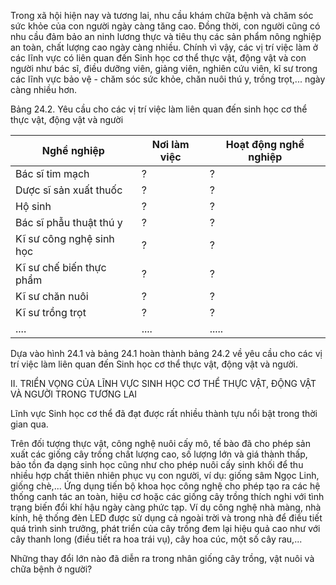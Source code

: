 Trong xã hội hiện nay và tương lai, nhu cầu khám chữa bệnh và chăm sóc sức khỏe của con người ngày càng tăng cao. Đồng thời, con người cũng có nhu cầu đảm bảo an ninh lương thực và tiêu thụ các sản phẩm nông nghiệp an toàn, chất lượng cao ngày càng nhiều. Chính vì vậy, các vị trí việc làm ở các lĩnh vực có liên quan đến Sinh học cơ thể thực vật, động vật và con người như bác sĩ, điều dưỡng viên, giảng viên, nghiên cứu viên, kĩ sư trong các lĩnh vực bảo vệ - chăm sóc sức khỏe, chăn nuôi thú y, trồng trọt,... ngày càng nhiều hơn.

Bảng 24.2. Yêu cầu cho các vị trí việc làm liên quan đến sinh học cơ thể thực vật, động vật và người

Nghề nghiệp | Nơi làm việc | Hoạt động nghề nghiệp
--- | --- | ---
Bác sĩ tim mạch | ? | ?
Dược sĩ sản xuất thuốc | ? | ?
Hộ sinh | ? | ?
Bác sĩ phẫu thuật thú y | ? | ?
Kĩ sư công nghệ sinh học | ? | ?
Kĩ sư chế biến thực phẩm | ? | ?
Kĩ sư chăn nuôi | ? | ?
Kĩ sư trồng trọt | ? | ?
.... | .... | .....

Dựa vào hình 24.1 và bảng 24.1 hoàn thành bảng 24.2 về yêu cầu cho các vị trí việc làm liên quan đến Sinh học cơ thể thực vật, động vật và người.

II. TRIỂN VỌNG CỦA LĨNH VỰC SINH HỌC CƠ THỂ THỰC VẬT, ĐỘNG VẬT VÀ NGƯỜI TRONG TƯƠNG LAI

Lĩnh vực Sinh học cơ thể đã đạt được rất nhiều thành tựu nổi bật trong thời gian qua.

Trên đối tượng thực vật, công nghệ nuôi cấy mô, tế bào đã cho phép sản xuất các giống cây trồng chất lượng cao, số lượng lớn và giá thành thấp, bảo tồn đa dạng sinh học cũng như cho phép nuôi cấy sinh khối để thu nhiều hợp chất thiên nhiên phục vụ con người, ví dụ: giống sâm Ngọc Linh, giống chè,... Ứng dụng tiến bộ khoa học công nghệ cho phép tạo ra các hệ thống canh tác an toàn, hiệu cơ hoặc các giống cây trồng thích nghi với tình trạng biến đổi khí hậu ngày càng phức tạp. Ví dụ công nghệ nhà màng, nhà kính, hệ thống đèn LED được sử dụng cả ngoài trời và trong nhà để điều tiết quá trình sinh trưởng, phát triển của cây trồng đem lại hiệu quả cao như với cây thanh long (điều tiết ra hoa trái vụ), cây hoa cúc, một số cây rau,...

Những thay đổi lớn nào đã diễn ra trong nhân giống cây trồng, vật nuôi và chữa bệnh ở người?